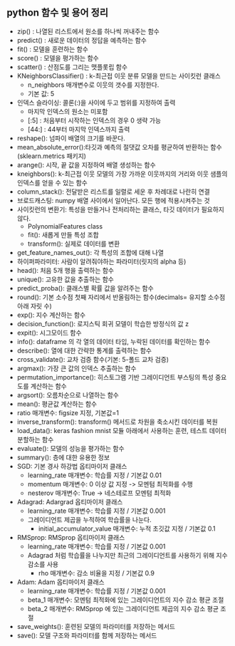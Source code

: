 ## python 함수 및 용어 정리
- zip() : 나열된 리스트에서 원소를 하나씩 꺼내주는 함수
- predict() : 새로운 데이터의 정답을 예측하는 함수
- fit() : 모델을 훈련하는 함수
- score() : 모델을 평가하는 함수
- scatter() : 산점도를 그리는 맷플롯립 함수
- KNeighborsClassifier() : k-최근접 이웃 분류 모델을 만드는 사이킷런 클래스
    - n_neighbors 매개변수로 이웃의 갯수를 지정한다.
    - 기본 값: 5
- 인덱스 슬라이싱: 콜론(:)을 사이에 두고 범위를 지정하여 출력
    - 마지막 인덱스의 원소는 미포함
    - [:5] : 처음부터 시작하는 인덱스의 경우 0 생략 가능
    - [44:] : 44부터 마지막 인덱스까지 출력
- reshape(): 넘파이 배열의 크기를 바꾼다.
- mean_absolute_error():타깃과 예측의 절댓값 오차를 평균하여 반환하는 함수(sklearn.metrics 패키지)
- arange(): 시작, 끝 값을 지정하여 배열 생성하는 함수
- kneighbors(): k-최근접 이웃 모델의 가장 가까운 이웃까지의 거리와 이웃 샘플의 인덱스를 얻을 수 있는 함수
- column_stack(): 전달받은 리스트를 일렬로 세운 후 차례대로 나란히 연결
- 브로드캐스팅: numpy 배열 사이에서 일어난다. 모든 행에 적용시켜주는 것
- 사이킷런의 변환기: 특성을 만들거나 전처리하는 클래스, 타깃 데이터가 필요하지 않다.
    - PolynomialFeatures class
    - fit(): 새롭게 만들 특성 조합
    - transform(): 실제로 데이터를 변환
- get_feature_names_out(): 각 특성의 조합에 대해 나열
- 하이퍼파라미터: 사람이 알려줘야하는 파라미터(릿지의 alpha 등)
- head(): 처음 5개 행을 출력하는 함수
- unique(): 고유한 값을 추출하는 함수
- predict_proba(): 클래스별 확률 값을 알려주는 함수
- round(): 기본 소수점 첫째 자리에서 반올림하는 함수(decimals= 유지할 소수점 아래 자릿 수)
- exp(): 지수 계산하는 함수
- decision_function(): 로지스틱 회귀 모델이 학습한 방정식의 값 z
- expit(): 시그모이드 함수
- info(): dataframe 의 각 열의 데이터 타입, 누락된 데이터를 확인하는 함수
- describe(): 열에 대한 간략한 통계를 출력하는 함수
- cross_validate(): 교차 검증 함수(기본: 5-폴드 교차 검증)
- argmax(): 가장 큰 값의 인덱스 추출하는 함수
- permutation_importance(): 히스토그램 기반 그레이디언트 부스팅의 특성 중요도를 계산하는 함수
- argsort(): 오름차순으로 나열하는 함수
- mean(): 평균값 계산하는 함수
- ratio 매개변수: figsize 지정, 기본값=1
- inverse_transform(): transform() 메서드로 차원을 축소시킨 데이터를 복원
- load_data(): keras fashion mnist 모듈 아래에서 사용하는 훈련, 테스트 데이터 분할하는 함수
- evaluate(): 모델의 성능을 평가하는 함수
- summary(): 층에 대한 유용한 정보
- SGD: 기본 경사 하강법 옵티마이저 클래스
    - learning_rate 매개변수: 학습률 지정 / 기본값 0.01
    - momentum 매개변수: 0 이상 값 지정 -> 모멘텀 최적화를 수행
    - nesterov 매개변수: True -> 네스테로프 모멘텀 최적화
- Adagrad: Adargrad 옵티마이저 클래스
    - learning_rate 매개변수: 학습률 지정 / 기본값 0.001
    - 그레이디언트 제곱을 누적하여 학습률을 나눈다.
        - initial_accumulator_value 매개변수: 누적 초깃값 지정 / 기본값 0.1
- RMSprop: RMSprop 옵티마이저 클래스
    - learning_rate 매개변수: 학습률 지정 / 기본값 0.001
    - Adagrad 처럼 학습률을 나누지만 최근의 그레이디언트를 사용하기 위해 지수 감소를 사용
        - rho 매개변수: 감소 비율을 지정 / 기본값 0.9
- Adam: Adam 옵티마이저 클래스
    - learning_rate 매개변수: 학습률 지정 / 기본값 0.001
    - beta_1 매개변수: 모멘텀 최적화에 있는 그레이디언트의 지수 감소 평균 조절
    - beta_2 매개변수: RMSprop 에 있는 그레이디언트 제곱의 지수 감소 평균 조절
- save_weights(): 훈련된 모델의 파라미터를 저장하는 메서드
- save(): 모델 구조와 파라미터를 함께 저장하는 메서드
